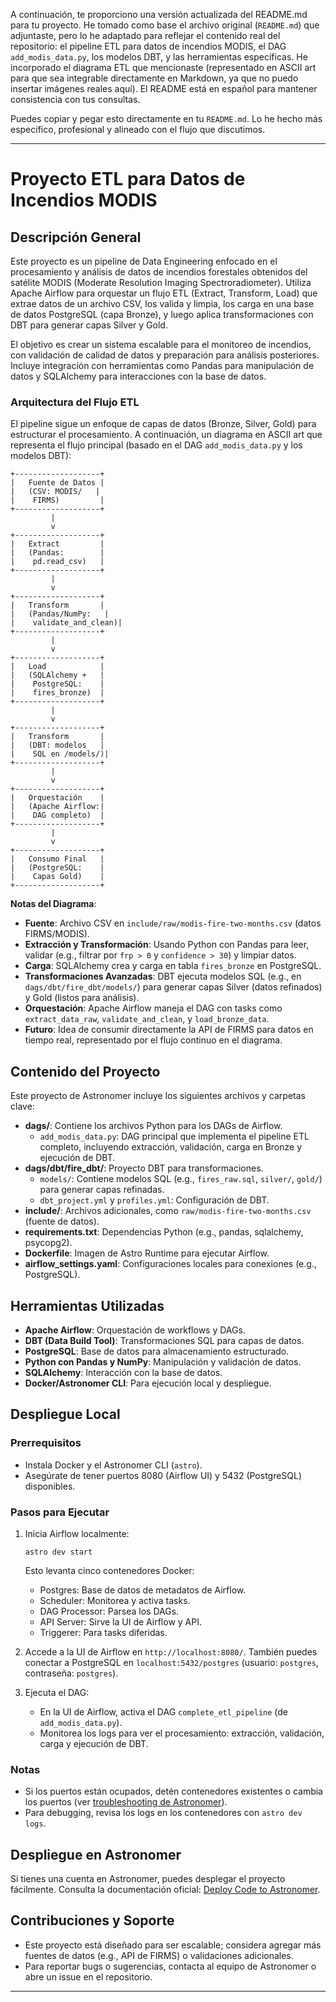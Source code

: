 A continuación, te proporciono una versión actualizada del README.md para tu proyecto. He tomado como base el archivo original (`README.md`) que adjuntaste, pero lo he adaptado para reflejar el contenido real del repositorio: el pipeline ETL para datos de incendios MODIS, el DAG `add_modis_data.py`, los modelos DBT, y las herramientas específicas. He incorporado el diagrama ETL que mencionaste (representado en ASCII art para que sea integrable directamente en Markdown, ya que no puedo insertar imágenes reales aquí). El README está en español para mantener consistencia con tus consultas.

Puedes copiar y pegar esto directamente en tu `README.md`. Lo he hecho más específico, profesional y alineado con el flujo que discutimos.

---

# Proyecto ETL para Datos de Incendios MODIS

## Descripción General

Este proyecto es un pipeline de Data Engineering enfocado en el procesamiento y análisis de datos de incendios forestales obtenidos del satélite MODIS (Moderate Resolution Imaging Spectroradiometer). Utiliza Apache Airflow para orquestar un flujo ETL (Extract, Transform, Load) que extrae datos de un archivo CSV, los valida y limpia, los carga en una base de datos PostgreSQL (capa Bronze), y luego aplica transformaciones con DBT para generar capas Silver y Gold.

El objetivo es crear un sistema escalable para el monitoreo de incendios, con validación de calidad de datos y preparación para análisis posteriores. Incluye integración con herramientas como Pandas para manipulación de datos y SQLAlchemy para interacciones con la base de datos.

### Arquitectura del Flujo ETL

El pipeline sigue un enfoque de capas de datos (Bronze, Silver, Gold) para estructurar el procesamiento. A continuación, un diagrama en ASCII art que representa el flujo principal (basado en el DAG `add_modis_data.py` y los modelos DBT):

```
+-------------------+
|   Fuente de Datos |
|   (CSV: MODIS/   |
|    FIRMS)         |
+-------------------+
         |
         v
+-------------------+
|   Extract         |
|   (Pandas:        |
|    pd.read_csv)   |
+-------------------+
         |
         v
+-------------------+
|   Transform       |
|   (Pandas/NumPy:   |
|    validate_and_clean)|
+-------------------+
         |
         v
+-------------------+
|   Load            |
|   (SQLAlchemy +   |
|    PostgreSQL:    |
|    fires_bronze)  |
+-------------------+
         |
         v
+-------------------+
|   Transform       |
|   (DBT: modelos   |
|    SQL en /models/)|
+-------------------+
         |
         v
+-------------------+
|   Orquestación    |
|   (Apache Airflow:|
|    DAG completo)  |
+-------------------+
         |
         v
+-------------------+
|   Consumo Final   |
|   (PostgreSQL:    |
|    Capas Gold)    |
+-------------------+
```

**Notas del Diagrama**:
- **Fuente**: Archivo CSV en `include/raw/modis-fire-two-months.csv` (datos FIRMS/MODIS).
- **Extracción y Transformación**: Usando Python con Pandas para leer, validar (e.g., filtrar por `frp > 0` y `confidence > 30`) y limpiar datos.
- **Carga**: SQLAlchemy crea y carga en tabla `fires_bronze` en PostgreSQL.
- **Transformaciones Avanzadas**: DBT ejecuta modelos SQL (e.g., en `dags/dbt/fire_dbt/models/`) para generar capas Silver (datos refinados) y Gold (listos para análisis).
- **Orquestación**: Apache Airflow maneja el DAG con tasks como `extract_data_raw`, `validate_and_clean`, y `load_bronze_data`.
- **Futuro**: Idea de consumir directamente la API de FIRMS para datos en tiempo real, representado por el flujo continuo en el diagrama.

## Contenido del Proyecto

Este proyecto de Astronomer incluye los siguientes archivos y carpetas clave:

- **dags/**: Contiene los archivos Python para los DAGs de Airflow.
  - `add_modis_data.py`: DAG principal que implementa el pipeline ETL completo, incluyendo extracción, validación, carga en Bronze y ejecución de DBT.
- **dags/dbt/fire_dbt/**: Proyecto DBT para transformaciones.
  - `models/`: Contiene modelos SQL (e.g., `fires_raw.sql`, `silver/`, `gold/`) para generar capas refinadas.
  - `dbt_project.yml` y `profiles.yml`: Configuración de DBT.
- **include/**: Archivos adicionales, como `raw/modis-fire-two-months.csv` (fuente de datos).
- **requirements.txt**: Dependencias Python (e.g., pandas, sqlalchemy, psycopg2).
- **Dockerfile**: Imagen de Astro Runtime para ejecutar Airflow.
- **airflow_settings.yaml**: Configuraciones locales para conexiones (e.g., PostgreSQL).

## Herramientas Utilizadas

- **Apache Airflow**: Orquestación de workflows y DAGs.
- **DBT (Data Build Tool)**: Transformaciones SQL para capas de datos.
- **PostgreSQL**: Base de datos para almacenamiento estructurado.
- **Python con Pandas y NumPy**: Manipulación y validación de datos.
- **SQLAlchemy**: Interacción con la base de datos.
- **Docker/Astronomer CLI**: Para ejecución local y despliegue.

## Despliegue Local

### Prerrequisitos
- Instala Docker y el Astronomer CLI (`astro`).
- Asegúrate de tener puertos 8080 (Airflow UI) y 5432 (PostgreSQL) disponibles.

### Pasos para Ejecutar
1. Inicia Airflow localmente:
   ```
   astro dev start
   ```
   Esto levanta cinco contenedores Docker:
   - Postgres: Base de datos de metadatos de Airflow.
   - Scheduler: Monitorea y activa tasks.
   - DAG Processor: Parsea los DAGs.
   - API Server: Sirve la UI de Airflow y API.
   - Triggerer: Para tasks diferidas.

2. Accede a la UI de Airflow en `http://localhost:8080/`. También puedes conectar a PostgreSQL en `localhost:5432/postgres` (usuario: `postgres`, contraseña: `postgres`).

3. Ejecuta el DAG:
   - En la UI de Airflow, activa el DAG `complete_etl_pipeline` (de `add_modis_data.py`).
   - Monitorea los logs para ver el procesamiento: extracción, validación, carga y ejecución de DBT.

### Notas
- Si los puertos están ocupados, detén contenedores existentes o cambia los puertos (ver [troubleshooting de Astronomer](https://www.astronomer.io/docs/astro/cli/troubleshoot-locally#ports-are-not-available-for-my-local-airflow-webserver)).
- Para debugging, revisa los logs en los contenedores con `astro dev logs`.

## Despliegue en Astronomer

Si tienes una cuenta en Astronomer, puedes desplegar el proyecto fácilmente. Consulta la documentación oficial: [Deploy Code to Astronomer](https://www.astronomer.io/docs/astro/deploy-code/).

## Contribuciones y Soporte

- Este proyecto está diseñado para ser escalable; considera agregar más fuentes de datos (e.g., API de FIRMS) o validaciones adicionales.
- Para reportar bugs o sugerencias, contacta al equipo de Astronomer o abre un issue en el repositorio.

---